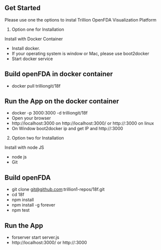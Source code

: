 ## Get Started
Please  use one the options to instal Trillion OpenFDA Visualization Platform

1) Option one for Installation 

Install with Docker Container 
* Install docker. 
* If your operating system is window or Mac, please use boot2docker 
* Start docker service 

## Build openFDA  in docker container
* docker pull trilliongit/18f 

## Run the App on the docker container
* docker -p 3000:3000 -d trilliongit/18f
* Open your browser
* http://localhost:3000 on http://localhost:3000/ or http://<your computer IP>:3000 on linux
* On Window boot2docker ip and get IP and http://<ip>:3000

2) Option two for Installation

Install with node JS 
* node js 
* Git 


## Build openFDA 
* git clone git@github.com:trillion1-repos/18f.git
* cd 18f
* npm install
* npm install -g forever
* npm test


## Run the App
* forserver start server.js
* http://localhost:3000/ or http://<your computer IP>:3000
